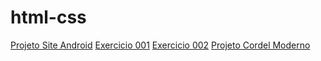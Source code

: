# html-css
 
 <a href="https://joao-vitor-pereira.github.io/html-css/exercicios/desafio_android">Projeto Site Android</a> 
 <a href="https://joao-vitor-pereira.github.io/html-css/exercicios/ex001">Exercicio 001</a> 
 <a href="https://joao-vitor-pereira.github.io/html-css/exercicios/ex002">Exercicio 002</a> 
 <a href="https://joao-vitor-pereira.github.io/html-css/exercicios/desafio_cordel">Projeto Cordel Moderno</a> 
